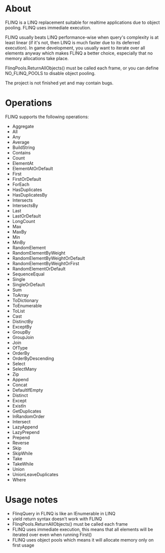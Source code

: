 # About
FLINQ is a LINQ replacement suitable for realtime applications due to object pooling. FLINQ uses immediate execution.

FLINQ usually beats LINQ performance-wise when query's complexity is at least linear (if it's not, then LINQ is much faster due to its deferred execution). In game development, you usually want to iterate over all elements anyway which makes FLINQ a better choice, especially that no memory allocations take place.

FlinqPools.ReturnAllObjects() must be called each frame, or you can define NO_FLINQ_POOLS to disable object pooling.

The project is not finished yet and may contain bugs.

# Operations

FLINQ supports the following operations:
- Aggregate
- All
- Any
- Average
- BuildString
- Contains
- Count
- ElementAt
- ElementAtOrDefault
- First
- FirstOrDefault
- ForEach
- HasDuplicates
- HasDuplicatesBy
- Intersects
- IntersectsBy
- Last
- LastOrDefault
- LongCount
- Max
- MaxBy
- Min
- MinBy
- RandomElement
- RandomElementByWeight
- RandomElementByWeightOrDefault
- RandomElementByWeightOrFirst
- RandomElementOrDefault
- SequenceEqual
- Single
- SingleOrDefault
- Sum
- ToArray
- ToDictionary
- ToEnumerable
- ToList
- Cast
- DistinctBy
- ExceptBy
- GroupBy
- GroupJoin
- Join
- OfType
- OrderBy
- OrderByDescending
- Select
- SelectMany
- Zip
- Append
- Concat
- DefaultIfEmpty
- Distinct
- Except
- ExistIn
- GetDuplicates
- InRandomOrder
- Intersect
- LazyAppend
- LazyPrepend
- Prepend
- Reverse
- Skip
- SkipWhile
- Take
- TakeWhile
- Union
- UnionLeaveDuplicates
- Where

# Usage notes

- FlinqQuery<T> in FLINQ is like an IEnumerable<T> in LINQ
- yield return syntax doesn't work with FLINQ
- FlinqPools.ReturnAllObjects() must be called each frame
- FLINQ uses immediate execution, this means that all elements will be iterated over even when running First()
- FLINQ uses object pools which means it will allocate memory only on first usage
